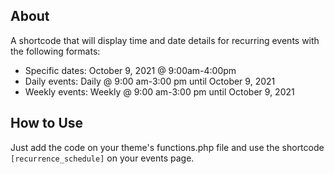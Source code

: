 ## About
A shortcode that will display time and date details for recurring events with the following formats:
* Specific dates: October 9, 2021 @ 9:00am-4:00pm
* Daily events: Daily @ 9:00 am-3:00 pm until October 9, 2021
* Weekly events: Weekly @ 9:00 am-3:00 pm until October 9, 2021

## How to Use
Just add the code on your theme's functions.php file and use the shortcode `[recurrence_schedule]` on your events page.

